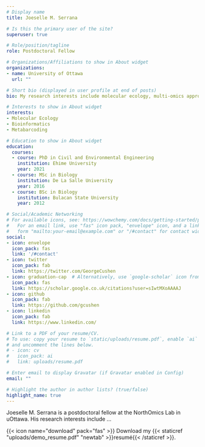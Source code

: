 ```yaml
---
# Display name
title: Joeselle M. Serrana

# Is this the primary user of the site?
superuser: true

# Role/position/tagline
role: Postdoctoral Fellow

# Organizations/Affiliations to show in About widget
organizations:
- name: University of Ottawa
  url: ""

# Short bio (displayed in user profile at end of posts)
bio: My research interests include molecular ecology, multi-omics approaches and ecological monitoring

# Interests to show in About widget
interests:
- Molecular Ecology
- Bioinformatics
- Metabarcoding

# Education to show in About widget
education:
  courses:
  - course: PhD in Civil and Environmental Engineering
    institution: Ehime University
    year: 2021
  - course: MSc in Biology
    institution: De La Salle University
    year: 2016
  - course: BSc in Biology
    institution: Bulacan State University
    year: 2012

# Social/Academic Networking
# For available icons, see: https://wowchemy.com/docs/getting-started/page-builder/#icons
#   For an email link, use "fas" icon pack, "envelope" icon, and a link in the
#   form "mailto:your-email@example.com" or "/#contact" for contact widget.
social:
- icon: envelope
  icon_pack: fas
  link: '/#contact'
- icon: twitter
  icon_pack: fab
  link: https://twitter.com/GeorgeCushen
- icon: graduation-cap  # Alternatively, use `google-scholar` icon from `ai` icon pack
  icon_pack: fas
  link: https://scholar.google.co.uk/citations?user=sIwtMXoAAAAJ
- icon: github
  icon_pack: fab
  link: https://github.com/gcushen
- icon: linkedin
  icon_pack: fab
  link: https://www.linkedin.com/

# Link to a PDF of your resume/CV.
# To use: copy your resume to `static/uploads/resume.pdf`, enable `ai` icons in `params.toml`, 
# and uncomment the lines below.
# - icon: cv
#   icon_pack: ai
#   link: uploads/resume.pdf

# Enter email to display Gravatar (if Gravatar enabled in Config)
email: ""

# Highlight the author in author lists? (true/false)
highlight_name: true
---
```


Joeselle M. Serrana is a postdoctoral fellow at the NorthOmics Lab in uOttawa. His research interests include ...

{{< icon name="download" pack="fas" >}} Download my {{< staticref "uploads/demo_resume.pdf" "newtab" >}}resumé{{< /staticref >}}.
